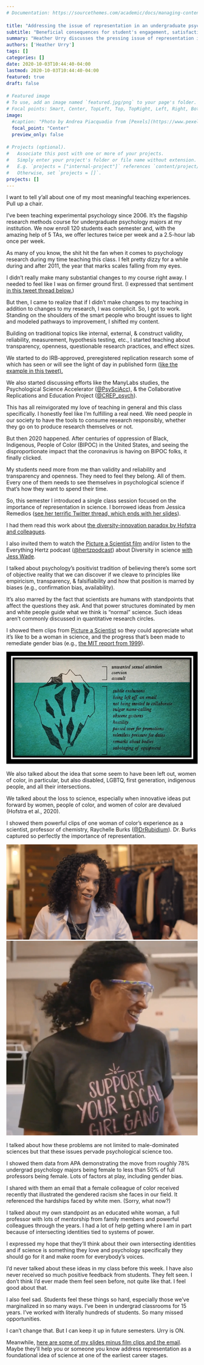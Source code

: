 ```yaml
---
# Documentation: https://sourcethemes.com/academic/docs/managing-content/

title: "Addressing the issue of representation in an undergraduate psych class"
subtitle: "Beneficial consequences for student's engagement, satisfaction and feeling seen"
summary: "Heather Urry discusses the pressing issue of representation in her Experimental Psychology Course and how addressing it became one of the most meaningful teaching experiences of her career."
authors: ['Heather Urry']
tags: []
categories: []
date: 2020-10-03T10:44:40-04:00
lastmod: 2020-10-03T10:44:40-04:00
featured: true
draft: false

# Featured image
# To use, add an image named `featured.jpg/png` to your page's folder.
# Focal points: Smart, Center, TopLeft, Top, TopRight, Left, Right, BottomLeft, Bottom, BottomRight.
image:
  #caption: "Photo by Andrea Piacquadio from [Pexels](https://www.pexels.com/photo/happy-ethnic-woman-sitting-at-table-with-laptop-3769021/)"
  focal_point: "Center"
  preview_only: false

# Projects (optional).
#   Associate this post with one or more of your projects.
#   Simply enter your project's folder or file name without extension.
#   E.g. `projects = ["internal-project"]` references `content/project/deep-learning/index.md`.
#   Otherwise, set `projects = []`.
projects: []
---
```


I want to tell y’all about one of my most meaningful teaching experiences. Pull up a chair.

I’ve been teaching experimental psychology since 2006. It’s the flagship research methods course for undergraduate psychology majors at my institution. We now enroll 120 students each semester and, with the amazing help of 5 TAs, we offer lectures twice per week and a 2.5-hour lab once per week.

As many of you know, the shit hit the fan when it comes to psychology research during my time teaching this class. I felt pretty dizzy for a while during and after 2011, the year that marks scales falling from my eyes. 

I didn’t really make many substantial changes to my course right away. I needed to feel like I was on firmer ground first. (I expressed that sentiment [in this tweet thread below.](https://twitter.com/HeatherUrry/status/968638314608721921?s=20)) 

But then, I came to realize that if I didn’t make changes to my teaching in addition to changes to my research, I was complicit. So, I got to work. Standing on the shoulders of the smart people who brought issues to light and modeled pathways to improvement, I shifted my content.

Building on traditional topics like internal, external, & construct validity, reliability, measurement, hypothesis testing, etc., I started teaching about transparency, openness, questionable research practices, and effect sizes.

We started to do IRB-approved, preregistered replication research some of which has seen or will see the light of day in published form ([like the example in this tweet).](https://twitter.com/HeatherUrry/status/1289013799828090880?s=20)

We also started discussing efforts like the ManyLabs studies, the Psychological Science Accelerator ([@PsySciAcc](http://twitter.com/@PsySciAcc)), & the Collaborative Replications and Education Project ([@CREP_psych](https://twitter.com/CREP_psych)).

This has all reinvigorated my love of teaching in general and this class specifically. I honestly feel like I’m fulfilling a real need. We need people in our society to have the tools to consume research responsibly, whether they go on to produce research themselves or not.

But then 2020 happened. After centuries of oppression of Black, Indigenous, People of Color (BIPOC) in the United States, and seeing the disproportionate impact that the coronavirus is having on BIPOC folks, it finally clicked. 

My students need more from me than validity and reliability and transparency and openness. They need to feel they belong. All of them. Every one of them needs to see themselves in psychological science if that’s how they want to spend their time.

So, this semester I introduced a single class session focused on the importance of representation in science. I borrowed ideas from Jessica Remedios ([see her terrific Twitter thread, which ends with her slides](https://twitter.com/jdremedios/status/1303700486277812226?s=20)).  

I had them read this work about [the diversity-innovation paradox by Hofstra and colleagues](https://www.pnas.org/content/117/17/9284).

I also invited them to watch the [Picture a Scientist film](https://www.pictureascientist.com/) and/or listen to the Everything Hertz podcast ([@hertzpodcast](https://twitter.com/hertzpodcast)) about Diversity in science [with Jess Wade](https://everythinghertz.com/114). 

I talked about psychology’s positivist tradition of believing there’s some sort of objective reality that we can discover if we cleave to principles like empiricism, transparency, & falsifiability and how that position is marred by biases (e.g., confirmation bias, availability).

It’s also marred by the fact that scientists are humans with standpoints that affect the questions they ask. And that power structures dominated by men and white people guide what we think is “normal” science. Such ideas aren’t commonly discussed in quantitative research circles.

I showed them clips from [Picture a Scientist](https://www.pictureascientist.com/) so they could appreciate what it’s like to be a woman in science, and the progress that’s been made to remediate gender bias (e.g., [the MIT report from 1999](http://web.mit.edu/fnl/women/women.html)).
 
![](iceberg.png) 

We also talked about the idea that some seem to have been left out, women of color, in particular, but also disabled, LGBTQ, first generation, indigenous people, and all their intersections. 

We talked about the loss to science, especially when innovative ideas put forward by women, people of color, and women of color are devalued (Hofstra et al., 2020). 

I showed them powerful clips of one woman of color’s experience as a scientist, professor of chemistry, Raychelle Burks ([@DrRubidium](https://twitter.com/DrRubidium)). Dr. Burks captured so perfectly the importance of representation.

![](her1.png) ![](her2.png) 

I talked about how these problems are not limited to male-dominated sciences but that these issues pervade psychological science too. 

I showed them data from APA demonstrating the move from roughly 78% undergrad psychology majors being female to less than 50% of full professors being female. Lots of factors at play, including gender bias.

I shared with them an email that a female colleague of color received recently that illustrated the gendered racism she faces in our field. It referenced the hardships faced by white men. (Sorry, what now?)

I talked about my own standpoint as an educated white woman, a full professor with lots of mentorship from family members and powerful colleagues through the years. I had a lot of help getting where I am in part because of intersecting identities tied to systems of power.

I expressed my hope that they’ll think about their own intersecting identities and if science is something they love and psychology specifically they should go for it and make room for everybody’s voices.

I’d never talked about these ideas in my class before this week. I have also never received so much positive feedback from students. They felt seen. I don’t think I’d ever made them feel seen before, not quite like that. I feel good about that.

I also feel sad. Students feel these things so hard, especially those we’ve marginalized in so many ways. I’ve been in undergrad classrooms for 15 years. I’ve worked with literally hundreds of students. So many missed opportunities. 

I can’t change that. But I can keep it up in future semesters. Urry is ON.

Meanwhile, [here are some of my slides minus film clips and the email](https://osf.io/597ut/). Maybe they’ll help you or someone you know address representation as a foundational idea of science at one of the earliest career stages. 